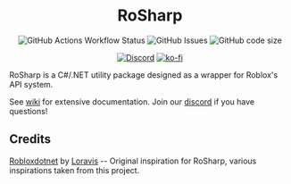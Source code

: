 <h1 align="center">RoSharp</h1>
<div align="center">
  
![GitHub Actions Workflow Status](https://img.shields.io/github/actions/workflow/status/Thundermaker300/RoSharp/build.yml?style=for-the-badge)
![GitHub Issues](https://img.shields.io/github/issues/Thundermaker300/RoSharp?style=for-the-badge)
![GitHub code size](https://img.shields.io/github/languages/code-size/Thundermaker300/RoSharp?style=for-the-badge)

[![Discord](https://img.shields.io/discord/1305657567137107978?color=738adb&label=Discord&logo=discord&logoColor=white&style=for-the-badge)](https://discord.gg/3hH7qT33Wy)
[![ko-fi](https://ko-fi.com/img/githubbutton_sm.svg)](https://ko-fi.com/P5P416152H)
</div>

RoSharp is a C#/.NET utility package designed as a wrapper for Roblox's API system.

See [wiki](https://github.com/Thundermaker300/RoSharp/wiki) for extensive documentation. Join our [discord](https://discord.gg/3hH7qT33Wy) if you have questions!

## Credits
[Robloxdotnet](https://github.com/Loravis/Robloxdotnet) by [Loravis](https://github.com/Loravis) -- Original inspiration for RoSharp, various inspirations taken from this project.
